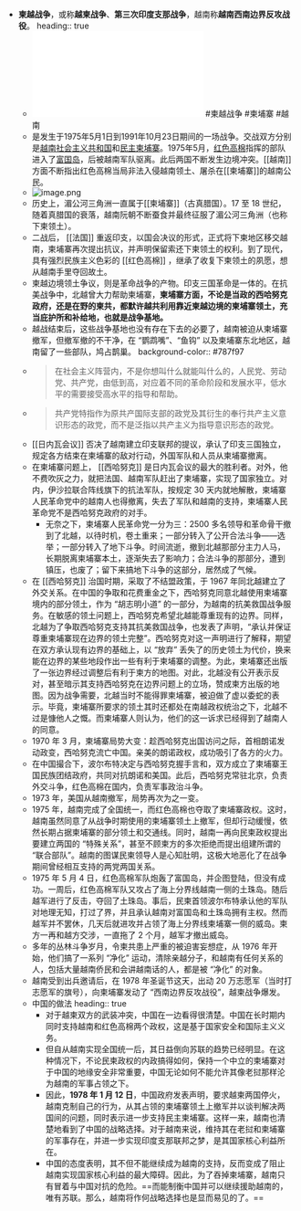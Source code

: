 - **柬越战争**，或称**越柬战争**、**第三次印度支那战争**，越南称**越南西南边界反攻战役**。
  heading:: true
	- ![偏执、野心与杀戮：1978 年越柬战争是如何爆发的？.pdf](../assets/偏执、野心与杀戮：1978_年越柬战争是如何爆发的？_1661436172969_0.pdf)  #柬越战争 #柬埔寨 #越南
	- 是发生于1975年5月1日到1991年10月23日期间的一场战争。交战双方分别是[越南社会主义共和国](https://baike.baidu.com/item/%E8%B6%8A%E5%8D%97%E7%A4%BE%E4%BC%9A%E4%B8%BB%E4%B9%89%E5%85%B1%E5%92%8C%E5%9B%BD/1718890)和[民主柬埔寨](https://baike.baidu.com/item/%E6%B0%91%E4%B8%BB%E6%9F%AC%E5%9F%94%E5%AF%A8/6024062)。1975年5月，[红色高棉](https://baike.baidu.com/item/%E7%BA%A2%E8%89%B2%E9%AB%98%E6%A3%89/151073)指挥的部队进入了[富国岛](https://baike.baidu.com/item/%E5%AF%8C%E5%9B%BD%E5%B2%9B/8611766)，后被越南军队驱离。此后两国不断发生边境冲突。[[越南]]方面不断指出红色高棉当局非法入侵越南领土、屠杀在[[柬埔寨]]的越南公民。
	- ![image.png](../assets/image_1661354475357_0.png)
	- 历史上，湄公河三角洲一直属于[[柬埔寨]]（古真腊国）。17 至 18 世纪，随着真腊国的衰落，越南阮朝不断蚕食并最终征服了湄公河三角洲（也称下柬领土）。
	- 二战后， [[法国]] 重返印支，以国会决议的形式，正式将下柬地区移交越南，柬埔寨再次提出抗议，并声明保留索还下柬领土的权利。到了现代，具有强烈民族主义色彩的 [[红色高棉]] ，继承了收复下柬领土的夙愿，想从越南手里夺回故土。
	- 柬越边境领土争议，则是革命战争的产物。印支三国革命是一体的。在抗美战争中，北越曾大力帮助柬埔寨，**柬埔寨方面，不论是当政的西哈努克政府，还是在野的柬共，都默许越共利用靠近柬越边境的柬埔寨领土，充当庇护所和补给地，也就是战争基地。**
	- 越战结束后，这些战争基地也没有存在下去的必要了，越南被迫从柬埔寨撤军，但撤军撤的不干净，在 “鹦鹉嘴”、“鱼钩” 以及柬埔寨东北地区，越南留了一些部队，鸠占鹊巢。
	  background-color:: #787f97
	- > 在社会主义阵营内，不是你想叫什么就能叫什么的，人民党、劳动党、共产党，由低到高，对应着不同的革命阶段和发展水平，低水平的需要接受高水平的指导和帮助。
	- > 共产党特指作为原共产国际支部的政党及其衍生的奉行共产主义意识形态的政党，而不是泛指以共产主义为指导意识形态的政党。
	- [[日内瓦会议]] 否决了越南建立印支联邦的提议，承认了印支三国独立，规定各方结束在柬埔寨的敌对行动，外国军队和人员从柬埔寨撤离。
	- 在柬埔寨问题上， [[西哈努克]] 是日内瓦会议的最大的胜利者。对外，他不费吹灰之力，就把法国、越南军队赶出了柬埔寨，实现了国家独立。对内，伊沙拉联合阵线旗下的抗法军队，按规定 30 天内就地解散，柬埔寨人民革命党中的越南人也得撤离，失去了军队和越南的支持，柬埔寨人民革命党不是西哈努克政府的对手。
		- 无奈之下，柬埔寨人民革命党一分为三：2500 多名领导和革命骨干撤到了北越，以待时机，卷土重来；一部分转入了公开合法斗争——选举；一部分转入了地下斗争。时间流逝，撤到北越那部分主力人马，长期脱离柬埔寨本土，逐渐失去了影响力；合法斗争的那部分，遭到镇压，也废了；留下来搞地下斗争的这部分，居然成了气候。
	- 在 [[西哈努克]] 治国时期，采取了不结盟政策，于 1967 年同北越建立了外交关系。在中国的争取和花费重金之下，西哈努克同意北越使用柬埔寨境内的部分领土，作为 “胡志明小道” 的一部分，为越南的抗美救国战争服务。在敏感的领土问题上，西哈努克希望北越能尊重现有的边界。同样，北越为了争取西哈努克支持其抗美救国战争，也发表了声明，“承认并保证尊重柬埔寨现在边界的领土完整”。西哈努克对这一声明进行了解释，期望在双方承认现有边界的基础上，以 “放弃” 丢失了的历史领土为代价，换来能在边界的某些地段作出一些有利于柬埔寨的调整。为此，柬埔寨还出版了一张边界经过调整后有利于柬方的地图。对此，北越没有公开表示反对，甚至暗示其支持西哈努克在边界问题上的立场，赞成柬方出版的地图。因为战争需要，北越当时不能得罪柬埔寨，被迫做了虚以委蛇的表示。毕竟，柬埔寨所要求的领土其时还都处在南越政权统治之下，北越不过是慷他人之慨。而柬埔寨人则认为，他们的这一诉求已经得到了越南人的同意。
	- 1970 年 3 月，柬埔寨局势大变：趁西哈努克出国访问之际，首相朗诺发动政变，西哈努克流亡中国。亲美的朗诺政权，成功吸引了各方的火力。
	- 在中国撮合下，波尔布特决定与西哈努克握手言和，双方成立了柬埔寨王国民族团结政府，共同对抗朗诺和美国。此后，西哈努克常驻北京，负责外交斗争，红色高棉在国内，负责军事政治斗争。
	- 1973 年，美国从越南撤军，局势再次为之一变。
	- 1975 年，越南完成了全国统一，而红色高棉也夺取了柬埔寨政权。这时，越南虽然同意了从战争时期使用的柬埔寨领土上撤军，但却行动缓慢，依然长期占据柬埔寨的部分领土和交通线。同时，越南一再向民柬政权提出要建立两国的 “特殊关系”，甚至不顾柬方的多次拒绝而提出组建所谓的 “联合部队”。越南的图谋民柬领导人是心知肚明，这极大地恶化了在战争期间曾经相互支持的两党两国关系。
	- 1975 年 5 月 4 日，红色高棉军队炮轰了富国岛，并企图登陆，但没有成功。一周后，红色高棉军队又攻占了海上分界线越南一侧的土珠岛。随后越军进行了反击，夺回了土珠岛。事后，民柬首领波尔布特承认他的军队对地理无知，打过了界，并且承认越南对富国岛和土珠岛拥有主权。然而越军并不罢休，几天后就进攻并占领了海上分界线柬埔寨一侧的威岛。柬方一再和越方交涉，一直拖了 2 个月，越军才撤出威岛。
	- 多年的丛林斗争岁月，令柬共患上严重的被迫害妄想症，从 1976 年开始，他们搞了一系列 “净化” 运动，清除亲越分子，和越南有任何关系的人，包括大量越南侨民和会讲越南话的人，都是被 “净化” 的对象。
	- 越南受到出兵邀请后，在 1978 年圣诞节这天，出动 20 万志愿军（当时打志愿军的旗号），向柬埔寨发动了 “西南边界反攻战役”，越柬战争爆发。
	- 中国的做法
	  heading:: true
		- 对于越柬双方的武装冲突，中国在一边看得很清楚。中国在长时期内同时支持越南和红色高棉两个政权，这是基于国家安全和国际主义义务。
		- 但自从越南实现全国统一后，其日益倒向苏联的趋势已经明显。在这种情况下，不论民柬政权的内政搞得如何，保持一个中立的柬埔寨对于中国的地缘安全非常重要，中国无论如何不能允许其像老挝那样沦为越南的军事占领之下。
		- 因此，**1978 年 1 月 12 日**，中国政府发表声明，要求越柬两国停火，越南克制自己的行为，从其占领的柬埔寨领土上撤军并以谈判解决两国间的问题，同时表示进一步支持民主柬埔寨。这样一来，越南也清楚地看到了中国的战略选择。对于越南来说，维持其在老挝和柬埔寨的军事存在，并进一步实现印度支那联邦之梦，是其国家核心利益所在。
		- 中国的态度表明，其不但不能继续成为越南的支持，反而变成了阻止越南实现国家核心利益的最大障碍。因此，为了吞掉柬埔寨，越南只有冒着与中国对抗的危险。==而能制衡中国并可以继续援助越南的，唯有苏联。那么，越南将作何战略选择也是显而易见的了。==